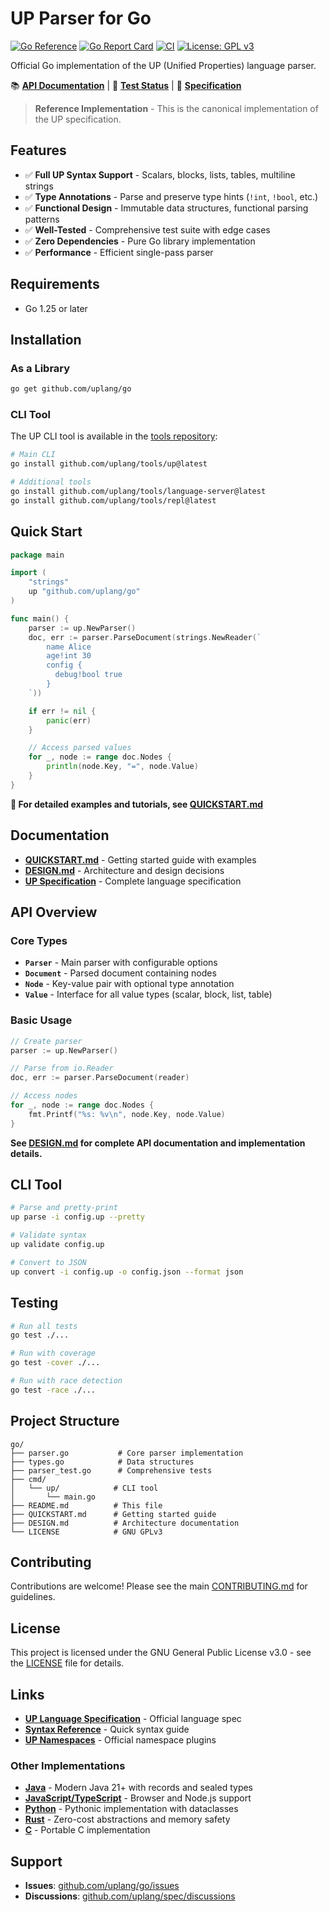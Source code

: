 # UP Parser for Go

[![Go Reference](https://pkg.go.dev/badge/github.com/uplang/go.svg)](https://pkg.go.dev/github.com/uplang/go)
[![Go Report Card](https://goreportcard.com/badge/github.com/uplang/go)](https://goreportcard.com/report/github.com/uplang/go)
[![CI](https://github.com/uplang/go/workflows/CI/badge.svg)](https://github.com/uplang/go/actions)
[![License: GPL v3](https://img.shields.io/badge/License-GPLv3-blue.svg)](https://www.gnu.org/licenses/gpl-3.0)

Official Go implementation of the UP (Unified Properties) language parser.

📚 **[API Documentation](https://pkg.go.dev/github.com/uplang/go)** | 🧪 **[Test Status](https://github.com/uplang/go/actions)** | 📖 **[Specification](https://github.com/uplang/spec)**

> **Reference Implementation** - This is the canonical implementation of the UP specification.

## Features

- ✅ **Full UP Syntax Support** - Scalars, blocks, lists, tables, multiline strings
- ✅ **Type Annotations** - Parse and preserve type hints (`!int`, `!bool`, etc.)
- ✅ **Functional Design** - Immutable data structures, functional parsing patterns
- ✅ **Well-Tested** - Comprehensive test suite with edge cases
- ✅ **Zero Dependencies** - Pure Go library implementation
- ✅ **Performance** - Efficient single-pass parser

## Requirements

- Go 1.25 or later

## Installation

### As a Library

```bash
go get github.com/uplang/go
```

### CLI Tool

The UP CLI tool is available in the [tools repository](https://github.com/uplang/tools):

```bash
# Main CLI
go install github.com/uplang/tools/up@latest

# Additional tools
go install github.com/uplang/tools/language-server@latest
go install github.com/uplang/tools/repl@latest
```

## Quick Start

```go
package main

import (
    "strings"
    up "github.com/uplang/go"
)

func main() {
    parser := up.NewParser()
    doc, err := parser.ParseDocument(strings.NewReader(`
        name Alice
        age!int 30
        config {
          debug!bool true
        }
    `))

    if err != nil {
        panic(err)
    }

    // Access parsed values
    for _, node := range doc.Nodes {
        println(node.Key, "=", node.Value)
    }
}
```

**📖 For detailed examples and tutorials, see [QUICKSTART.md](QUICKSTART.md)**

## Documentation

- **[QUICKSTART.md](QUICKSTART.md)** - Getting started guide with examples
- **[DESIGN.md](DESIGN.md)** - Architecture and design decisions
- **[UP Specification](https://github.com/uplang/spec)** - Complete language specification

## API Overview

### Core Types

- **`Parser`** - Main parser with configurable options
- **`Document`** - Parsed document containing nodes
- **`Node`** - Key-value pair with optional type annotation
- **`Value`** - Interface for all value types (scalar, block, list, table)

### Basic Usage

```go
// Create parser
parser := up.NewParser()

// Parse from io.Reader
doc, err := parser.ParseDocument(reader)

// Access nodes
for _, node := range doc.Nodes {
    fmt.Printf("%s: %v\n", node.Key, node.Value)
}
```

**See [DESIGN.md](DESIGN.md) for complete API documentation and implementation details.**

## CLI Tool

```bash
# Parse and pretty-print
up parse -i config.up --pretty

# Validate syntax
up validate config.up

# Convert to JSON
up convert -i config.up -o config.json --format json
```

## Testing

```bash
# Run all tests
go test ./...

# Run with coverage
go test -cover ./...

# Run with race detection
go test -race ./...
```

## Project Structure

```
go/
├── parser.go           # Core parser implementation
├── types.go            # Data structures
├── parser_test.go      # Comprehensive tests
├── cmd/
│   └── up/            # CLI tool
│       └── main.go
├── README.md          # This file
├── QUICKSTART.md      # Getting started guide
├── DESIGN.md          # Architecture documentation
└── LICENSE            # GNU GPLv3
```

## Contributing

Contributions are welcome! Please see the main [CONTRIBUTING.md](https://github.com/uplang/spec/blob/main/CONTRIBUTING.md) for guidelines.

## License

This project is licensed under the GNU General Public License v3.0 - see the [LICENSE](LICENSE) file for details.

## Links

- **[UP Language Specification](https://github.com/uplang/spec)** - Official language spec
- **[Syntax Reference](https://github.com/uplang/spec/blob/main/SYNTAX-REFERENCE.md)** - Quick syntax guide
- **[UP Namespaces](https://github.com/uplang/ns)** - Official namespace plugins

### Other Implementations

- **[Java](https://github.com/uplang/java)** - Modern Java 21+ with records and sealed types
- **[JavaScript/TypeScript](https://github.com/uplang/js)** - Browser and Node.js support
- **[Python](https://github.com/uplang/py)** - Pythonic implementation with dataclasses
- **[Rust](https://github.com/uplang/rust)** - Zero-cost abstractions and memory safety
- **[C](https://github.com/uplang/c)** - Portable C implementation

## Support

- **Issues**: [github.com/uplang/go/issues](https://github.com/uplang/go/issues)
- **Discussions**: [github.com/uplang/spec/discussions](https://github.com/uplang/spec/discussions)
